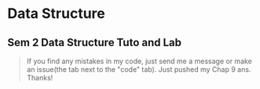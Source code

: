 # Data Structure
## Sem 2 Data Structure Tuto and Lab
>If you find any mistakes in my code, just send me a message or make an issue(the tab next to the "code" tab).
Just pushed my Chap 9 ans. Thanks!
